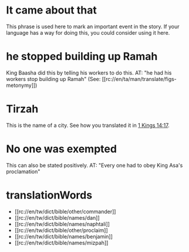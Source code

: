 # It came about that

This phrase is used here to mark an important event in the story. If your language has a way for doing this, you could consider using it here.

# he stopped building up Ramah

King Baasha did this by telling his workers to do this. AT: "he had his workers stop building up Ramah" (See: [[rc://en/ta/man/translate/figs-metonymy]])

# Tirzah

This is the name of a city. See how you translated it in [1 Kings 14:17](../14/17.md).

# No one was exempted

This can also be stated positively. AT: "Every one had to obey King Asa's proclamation"

# translationWords

* [[rc://en/tw/dict/bible/other/commander]]
* [[rc://en/tw/dict/bible/names/dan]]
* [[rc://en/tw/dict/bible/names/naphtali]]
* [[rc://en/tw/dict/bible/other/proclaim]]
* [[rc://en/tw/dict/bible/names/benjamin]]
* [[rc://en/tw/dict/bible/names/mizpah]]